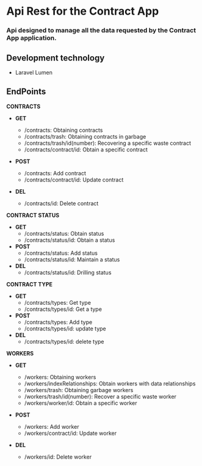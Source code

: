 # Api Rest for the Contract App

### Api designed to manage all the data requested by the Contract App application.

## Development technology

-   Laravel Lumen

## EndPoints

**CONTRACTS**

-   **GET**

    -   /contracts: Obtaining contracts
    -   /contracts/trash: Obtaining contracts in garbage
    -   /contracts/trash/id(number): Recovering a specific waste contract
    -   /contracts/contract/id: Obtain a specific contract

-   **POST**
    -   /contracts: Add contract
    -   /contracts/contract/id: Update contract
-   **DEL**
    -   /contracts/id: Delete contract

**CONTRACT STATUS**

-   **GET**
    -   /contracts/status: Obtain status
    -   /contracts/status/id: Obtain a status
-   **POST**
    -   /contracts/status: Add status
    -   /contracts/status/id: Maintain a status
-   **DEL**
    -   /contracts/status/id: Drilling status

**CONTRACT TYPE**

-   **GET**
    -   /contracts/types: Get type
    -   /contracts/types/id: Get a type
-   **POST**
    -   /contracts/types: Add type
    -   /contracts/types/id: update type
-   **DEL**
    -   /contracts/types/id: delete type

**WORKERS**

-   **GET**

    -   /workers: Obtaining workers

    *   /workers/indexRelationships: Obtain workers with data relationships

    -   /workers/trash: Obtaining garbage workers
    -   /workers/trash/id(number): Recover a specific waste worker
    -   /workers/worker/id: Obtain a specific worker

-   **POST**
    -   /workers: Add worker
    -   /workers/contract/id: Update worker
-   **DEL**
    -   /workers/id: Delete worker
